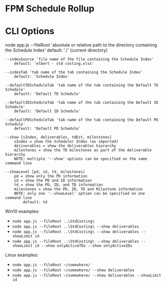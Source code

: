 # FPM Schedule Rollup

# CLI Options
node app.js <options>
    --fileRoot 'absolute or relative path to the directory containing the Schedule Index'
        default: './' (current directory)

    --indexSource 'file name of the file containing the Schedule Index'
        default: 'elbert - std costing.xlsx'

    --indexTab 'tab name of the tab containing the Schedule Index'
        default: 'Schedule Index'

    --defaultTDScheduleTab 'tab name of the tab containing the Default TD Schedule'
        default: 'Default TD Schedule'

    --defaultIDScheduleTab 'tab name of the tab containing the Default ID Schedule'
        default: 'Default ID Schedule'

    --defaultPDScheduleTab 'tab name of the tab containing the Default PD Schedule'
        default: 'Default PD Schedule'

    --show [sIndex, deliverables, tdEst, milestones]
        sIndex = show the Scheduler Index (as imported)
        deliverables = show the deliverables hierarchy
        milestones = show the TD milestones as part of the deliverable hierarchy
        NOTE: multiple '--show' options can be specified on the same command line

    --showLevel [pd, id, td, milestones]
        pd = show only the PD information
        id = show the PD and ID information
        td = show the PD, ID, and TD information
        milestones = show the PD, ID, TD and Milestone information
        NOTE: only one '--showLevel' option can be specified on one command line
            default: td

Win10 examples:
  - `node app.js --fileRoot ..\StdCosting\`
  - `node app.js --fileRoot ..\StdCosting\ --show deliverables`
  - `node app.js --fileRoot ..\StdCosting\ --show deliverables --showLimit id`
  - `node app.js --fileRoot ..\StdCosting\ --show deliverables --showLimit id --show onlyActiveTDs --show onlyActiveIDs`


Linux examples:
  - `node app.js --fileRoot ~/somewhere/`
  - `node app.js --fileRoot ~/somewhere/ --show deliverables`
  - `node app.js --fileRoot ~/somewhere/ --show deliverables --showLimit id`
